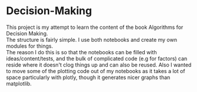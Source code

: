# Decision-Making
This project is my attempt to learn the content of the book Algorithms for Decision Making. <br>
The structure is fairly simple. I use both notebooks and create my own modules for things. <br>
The reason I do this is so that the notebooks can be filled with ideas/content/tests, and the bulk of complicated code (e.g for factors) can reside where it doesn't clog things up and can also be reused. Also I wanted to move some of the plotting code out of my notebooks as it takes a lot of space particularly with plotly, though it generates nicer graphs than matplotlib.
